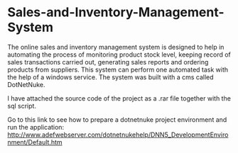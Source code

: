 # Sales-and-Inventory-Management-System
The online sales and inventory management system is designed to help in automating the process of monitoring product stock level, keeping record of sales transactions carried out, generating sales reports and ordering products from suppliers. This system can perform one automated task with the help of a windows service. The system was built with a cms called DotNetNuke.

I have attached the source code of the project as a .rar file together with the sql script.

Go to this link to see how to prepare a dotnetnuke project environment and run the application: http://www.adefwebserver.com/dotnetnukehelp/DNN5_DevelopmentEnvironment/Default.htm


